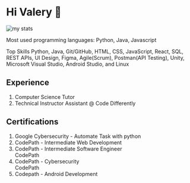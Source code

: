 # Hi Valery 👋

<img alt="my stats" src="https://github-readme-stats.vercel.app/api?username=Vlouis22&theme=react"/>

Most used programming languages: Python, Java, Javascript

Top Skills
Python, Java, Git/GitHub, HTML, CSS, JavaScript, React, SQL, REST APIs, UI Design, Figma, Agile(Scrum), Postman(API Testing), Unity, Microsoft Visual Studio, Android Studio, and Linux

<h2>Experience</h2>
<ol>
<li>Computer Science Tutor</li>
<li>Technical Instructor Assistant @ Code Differently</li>
</ol>

<h2>Certifications</h2>
<ol>
<li>Google Cybersecurity - Automate Task with python</li>
<li>CodePath - Intermediate Web Development</li>
<li>CodePath - Intermediate Software Engineer</li>CodePath
<li>CodePath - Cybersecurity</li>CodePath
<li>Codepath - Android Development</li>
</ol>

